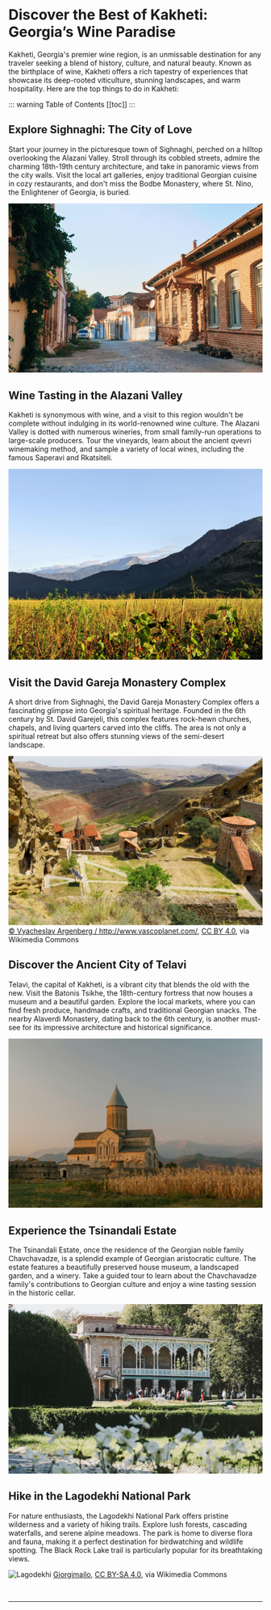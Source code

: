 # Discover the Best of Kakheti: Georgia’s Wine Paradise

Kakheti, Georgia's premier wine region, is an unmissable destination for any traveler seeking a blend of history, culture, and natural beauty. Known as the birthplace of wine, Kakheti offers a rich tapestry of experiences that showcase its deep-rooted viticulture, stunning landscapes, and warm hospitality. Here are the top things to do in Kakheti:

::: warning Table of Contents
[[toc]]
:::
## Explore Sighnaghi: The City of Love

Start your journey in the picturesque town of Sighnaghi, perched on a hilltop overlooking the Alazani Valley. Stroll through its cobbled streets, admire the charming 18th-19th century architecture, and take in panoramic views from the city walls. Visit the local art galleries, enjoy traditional Georgian cuisine in cozy restaurants, and don't miss the Bodbe Monastery, where St. Nino, the Enlightener of Georgia, is buried.

![Sighnaghi](../../assets/sighnaghi-kakheti-georgia-6.jpg)

## Wine Tasting in the Alazani Valley

Kakheti is synonymous with wine, and a visit to this region wouldn't be complete without indulging in its world-renowned wine culture. The Alazani Valley is dotted with numerous wineries, from small family-run operations to large-scale producers. Tour the vineyards, learn about the ancient qvevri winemaking method, and sample a variety of local wines, including the famous Saperavi and Rkatsiteli.

![Alazani Valley](../../assets/kakheti-georgia.jpg)

## Visit the David Gareja Monastery Complex

A short drive from Sighnaghi, the David Gareja Monastery Complex offers a fascinating glimpse into Georgia's spiritual heritage. Founded in the 6th century by St. David Garejeli, this complex features rock-hewn churches, chapels, and living quarters carved into the cliffs. The area is not only a spiritual retreat but also offers stunning views of the semi-desert landscape.

![David Gareja Monastery](../../assets/david-gareja-monastery-georgia-wikimedia.jpg)
<a href="https://commons.wikimedia.org/wiki/File:David_Gareja_Monastery_2,_Georgia.jpg">© Vyacheslav Argenberg / http://www.vascoplanet.com/</a>, <a href="https://creativecommons.org/licenses/by/4.0">CC BY 4.0</a>, via Wikimedia Commons

## Discover the Ancient City of Telavi

Telavi, the capital of Kakheti, is a vibrant city that blends the old with the new. Visit the Batonis Tsikhe, the 18th-century fortress that now houses a museum and a beautiful garden. Explore the local markets, where you can find fresh produce, handmade crafts, and traditional Georgian snacks. The nearby Alaverdi Monastery, dating back to the 6th century, is another must-see for its impressive architecture and historical significance.

![Alaverdi Monastery](../../assets/alaverdi-monastery-georgia.jpg)

## Experience the Tsinandali Estate

The Tsinandali Estate, once the residence of the Georgian noble family Chavchavadze, is a splendid example of Georgian aristocratic culture. The estate features a beautifully preserved house museum, a landscaped garden, and a winery. Take a guided tour to learn about the Chavchavadze family's contributions to Georgian culture and enjoy a wine tasting session in the historic cellar.

![Tsinandali Estate](../../assets/tsinandali-estate-kakheti-georiga-landscape.jpg)

## Hike in the Lagodekhi National Park

For nature enthusiasts, the Lagodekhi National Park offers pristine wilderness and a variety of hiking trails. Explore lush forests, cascading waterfalls, and serene alpine meadows. The park is home to diverse flora and fauna, making it a perfect destination for birdwatching and wildlife spotting. The Black Rock Lake trail is particularly popular for its breathtaking views.

![Lagodekhi](../../assets/lagodekhi-national-park-georgia-wikimedia.jpg)
<a href="https://commons.wikimedia.org/wiki/File:%E1%B2%AF%E1%83%98%E1%83%AE%E1%83%95%E1%83%98_%E1%83%9A%E1%83%90%E1%83%92%E1%83%9D%E1%83%93%E1%83%94%E1%83%AE%E1%83%98%E1%83%A1_%E1%83%9C%E1%83%90%E1%83%99%E1%83%A0%E1%83%AB%E1%83%90%E1%83%9A%E1%83%A8%E1%83%98.jpg">Giorgimailo</a>, <a href="https://creativecommons.org/licenses/by-sa/4.0">CC BY-SA 4.0</a>, via Wikimedia Commons


&nbsp;

-----
&nbsp;

<!--@include: @/services-block.md-->